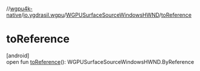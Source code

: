 //[wgpu4k-native](../../../index.md)/[io.ygdrasil.wgpu](../index.md)/[WGPUSurfaceSourceWindowsHWND](index.md)/[toReference](to-reference.md)

# toReference

[android]\
open fun [toReference](to-reference.md)(): WGPUSurfaceSourceWindowsHWND.ByReference